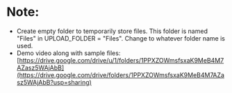 # Note:
- Create empty folder to temporarily store files. This folder is named "Files" in UPLOAD_FOLDER = "Files". Change to whatever folder name is used.
- Demo video along with sample files: [https://drive.google.com/drive/u/1/folders/1PPXZOWmsfsxaK9MeB4M7AZasz5WAjAbB](https://drive.google.com/drive/folders/1PPXZOWmsfsxaK9MeB4M7AZasz5WAjAbB?usp=sharing)
